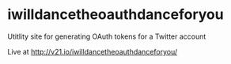 # iwilldancetheoauthdanceforyou
Utitlity site for generating OAuth tokens for a Twitter account

Live at http://v21.io/iwilldancetheoauthdanceforyou/
